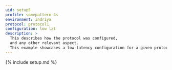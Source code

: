 ```yaml
---
uid: setup5
profile: somepattern-4s
environment: indriya
protocol: protocol1
configuration: low lat
description: >
  This describes how the protocol was configured,
  and any other relevant aspect.
  This example showcases a low-latency configuration for a given protocol.
---
```


{% include setup.md %}
